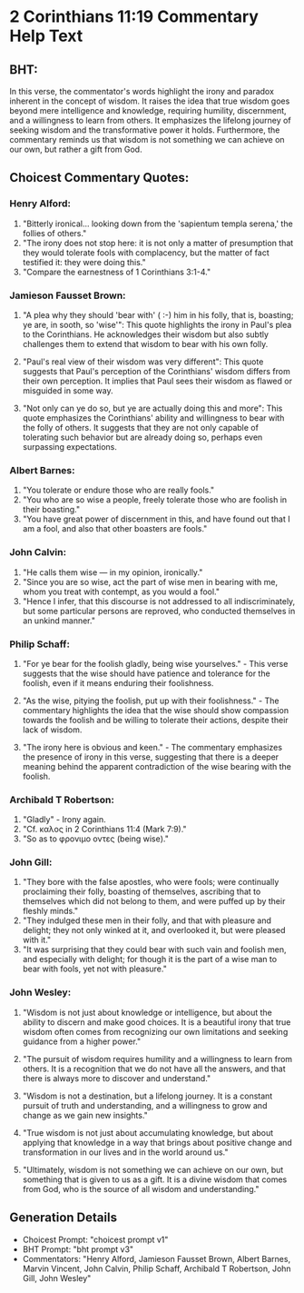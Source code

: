 # 2 Corinthians 11:19 Commentary Help Text

## BHT:
In this verse, the commentator's words highlight the irony and paradox inherent in the concept of wisdom. It raises the idea that true wisdom goes beyond mere intelligence and knowledge, requiring humility, discernment, and a willingness to learn from others. It emphasizes the lifelong journey of seeking wisdom and the transformative power it holds. Furthermore, the commentary reminds us that wisdom is not something we can achieve on our own, but rather a gift from God.

## Choicest Commentary Quotes:
### Henry Alford:
1. "Bitterly ironical... looking down from the 'sapientum templa serena,' the follies of others." 
2. "The irony does not stop here: it is not only a matter of presumption that they would tolerate fools with complacency, but the matter of fact testified it: they were doing this." 
3. "Compare the earnestness of 1 Corinthians 3:1-4."

### Jamieson Fausset Brown:
1. "A plea why they should 'bear with' ( :-) him in his folly, that is, boasting; ye are, in sooth, so 'wise'": This quote highlights the irony in Paul's plea to the Corinthians. He acknowledges their wisdom but also subtly challenges them to extend that wisdom to bear with his own folly.

2. "Paul's real view of their wisdom was very different": This quote suggests that Paul's perception of the Corinthians' wisdom differs from their own perception. It implies that Paul sees their wisdom as flawed or misguided in some way.

3. "Not only can ye do so, but ye are actually doing this and more": This quote emphasizes the Corinthians' ability and willingness to bear with the folly of others. It suggests that they are not only capable of tolerating such behavior but are already doing so, perhaps even surpassing expectations.

### Albert Barnes:
1. "You tolerate or endure those who are really fools."
2. "You who are so wise a people, freely tolerate those who are foolish in their boasting."
3. "You have great power of discernment in this, and have found out that I am a fool, and also that other boasters are fools."

### John Calvin:
1. "He calls them wise — in my opinion, ironically." 
2. "Since you are so wise, act the part of wise men in bearing with me, whom you treat with contempt, as you would a fool." 
3. "Hence I infer, that this discourse is not addressed to all indiscriminately, but some particular persons are reproved, who conducted themselves in an unkind manner."

### Philip Schaff:
1. "For ye bear for the foolish gladly, being wise yourselves." - This verse suggests that the wise should have patience and tolerance for the foolish, even if it means enduring their foolishness. 

2. "As the wise, pitying the foolish, put up with their foolishness." - The commentary highlights the idea that the wise should show compassion towards the foolish and be willing to tolerate their actions, despite their lack of wisdom. 

3. "The irony here is obvious and keen." - The commentary emphasizes the presence of irony in this verse, suggesting that there is a deeper meaning behind the apparent contradiction of the wise bearing with the foolish.

### Archibald T Robertson:
1. "Gladly" - Irony again.
2. "Cf. καλος in 2 Corinthians 11:4 (Mark 7:9)."
3. "So as to φρονιμο οντες (being wise)."

### John Gill:
1. "They bore with the false apostles, who were fools; were continually proclaiming their folly, boasting of themselves, ascribing that to themselves which did not belong to them, and were puffed up by their fleshly minds."
2. "They indulged these men in their folly, and that with pleasure and delight; they not only winked at it, and overlooked it, but were pleased with it."
3. "It was surprising that they could bear with such vain and foolish men, and especially with delight; for though it is the part of a wise man to bear with fools, yet not with pleasure."

### John Wesley:
1. "Wisdom is not just about knowledge or intelligence, but about the ability to discern and make good choices. It is a beautiful irony that true wisdom often comes from recognizing our own limitations and seeking guidance from a higher power."

2. "The pursuit of wisdom requires humility and a willingness to learn from others. It is a recognition that we do not have all the answers, and that there is always more to discover and understand."

3. "Wisdom is not a destination, but a lifelong journey. It is a constant pursuit of truth and understanding, and a willingness to grow and change as we gain new insights."

4. "True wisdom is not just about accumulating knowledge, but about applying that knowledge in a way that brings about positive change and transformation in our lives and in the world around us."

5. "Ultimately, wisdom is not something we can achieve on our own, but something that is given to us as a gift. It is a divine wisdom that comes from God, who is the source of all wisdom and understanding."


## Generation Details
- Choicest Prompt: "choicest prompt v1"
- BHT Prompt: "bht prompt v3"
- Commentators: "Henry Alford, Jamieson Fausset Brown, Albert Barnes, Marvin Vincent, John Calvin, Philip Schaff, Archibald T Robertson, John Gill, John Wesley"
